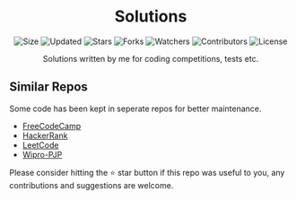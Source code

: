 <div align="center">

# Solutions

![Size](https://img.shields.io/github/repo-size/2kabhishek/Solutions?style=plastic&color=0f0&label=Size)
![Updated](https://img.shields.io/github/last-commit/2kabhishek/Solutions?style=plastic&color=f00&label=Updated)
![Stars](https://img.shields.io/github/stars/2kabhishek/Solutions?style=plastic&color=ffc801&label=Stars)
![Forks](https://img.shields.io/github/forks/2kabhishek/Solutions?style=plastic&color=003cff&label=Forks)
![Watchers](https://img.shields.io/github/watchers/2kabhishek/Solutions?style=plastic&color=ff5500&label=Watchers)
![Contributors](https://img.shields.io/github/contributors/2kabhishek/Solutions?style=plastic&color=f0f&label=Contributors)
![License](https://img.shields.io/github/license/2kabhishek/Solutions?style=plastic&color=555&label=License)

Solutions written by me for coding competitions, tests etc.

</div>

## Similar Repos

Some code has been kept in seperate repos for better maintenance.

- [FreeCodeCamp](https://github.com/2kabhishek/FreeCodeCamp)
- [HackerRank](https://github.com/2kabhishek/HackerRank)
- [LeetCode](https://github.com/2kabhishek/LeetCode)
- [Wipro-PJP](https://github.com/2kabhishek/Wipro-PJP)

Please consider hitting the ⭐ star button if this repo was useful to you, any contributions and suggestions are welcome.

